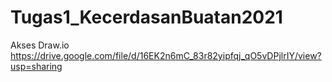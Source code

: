 # Tugas1_KecerdasanBuatan2021
Akses Draw.io
https://drive.google.com/file/d/16EK2n6mC_83r82yipfqj_qO5vDPjlrIY/view?usp=sharing
